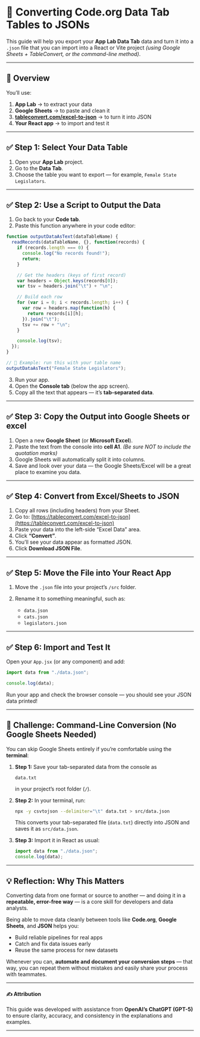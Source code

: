 # 🧩 Converting Code.org Data Tab Tables to JSONs

This guide will help you export your **App Lab Data Tab** data and turn it into a `.json` file that you can import into a React or Vite project *(using Google Sheets + TableConvert, or the command-line method)*.

---

## 🧠 Overview

You’ll use:

1. **App Lab** → to extract your data
2. **Google Sheets** → to paste and clean it
3. **[tableconvert.com/excel-to-json](https://tableconvert.com/excel-to-json)** → to turn it into JSON
4. **Your React app** → to import and test it

---

## ✅ Step 1: Select Your Data Table

1. Open your **App Lab** project.
2. Go to the **Data Tab**.
3. Choose the table you want to export — for example, `Female State Legislators`.

---

## ✅ Step 2: Use a Script to Output the Data

1. Go back to your **Code tab**.
2. Paste this function anywhere in your code editor:

```js
function outputDataAsText(dataTableName) {
  readRecords(dataTableName, {}, function(records) {
    if (records.length === 0) {
      console.log("No records found!");
      return;
    }

    // Get the headers (keys of first record)
    var headers = Object.keys(records[0]);
    var tsv = headers.join("\t") + "\n";

    // Build each row
    for (var i = 0; i < records.length; i++) {
      var row = headers.map(function(h) {
        return records[i][h];
      }).join("\t");
      tsv += row + "\n";
    }

    console.log(tsv);
  });
}

// 🔹 Example: run this with your table name
outputDataAsText("Female State Legislators");
```

3. Run your app.
4. Open the **Console tab** (below the app screen).
5. Copy all the text that appears — it’s **tab-separated data**.

---

## ✅ Step 3: Copy the Output into Google Sheets or excel

1. Open a new **Google Sheet** (or **Microsoft Excel**).
2. Paste the text from the console into **cell A1**. *(Be sure NOT to include the quotation marks)*
3. Google Sheets will automatically split it into columns.
4. Save and look over your data — the Google Sheets/Excel will be a great place to examine you data.

---

## ✅ Step 4: Convert from Excel/Sheets to JSON

1. Copy all rows (including headers) from your Sheet.
2. Go to: [https://tableconvert.com/excel-to-json](https://tableconvert.com/excel-to-json)
3. Paste your data into the left-side “Excel Data” area.
4. Click **“Convert”**.
5. You’ll see your data appear as formatted JSON.
6. Click **Download JSON File**.

---

## ✅ Step 5: Move the File into Your React App

1. Move the `.json` file into your project’s `/src` folder.
2. Rename it to something meaningful, such as:

   * `data.json`
   * `cats.json`
   * `legislators.json`

---

## ✅ Step 6: Import and Test It

Open your `App.jsx` (or any component) and add:

```js
import data from "./data.json";

console.log(data);
```

Run your app and check the browser console — you should see your JSON data printed!

---

## 💪 **Challenge: Command-Line Conversion (No Google Sheets Needed)**

You can skip Google Sheets entirely if you’re comfortable using the **terminal**:

1. **Step 1:** Save your tab-separated data from the console as

   ```
   data.txt
   ```

   in your project’s root folder (`/`).

2. **Step 2:** In your terminal, run:

   ```bash
   npx -y csvtojson --delimiter="\t" data.txt > src/data.json
   ```

   This converts your tab-separated file (`data.txt`) directly into JSON and saves it as `src/data.json`.

3. **Step 3:** Import it in React as usual:

   ```js
   import data from "./data.json";
   console.log(data);
   ```

---

## 💡 Reflection: Why This Matters

Converting data from one format or source to another — and doing it in a **repeatable, error-free way** — is a core skill for developers and data analysts.

Being able to move data cleanly between tools like **Code.org**, **Google Sheets**, and **JSON** helps you:

* Build reliable pipelines for real apps
* Catch and fix data issues early
* Reuse the same process for new datasets

Whenever you can, **automate and document your conversion steps** — that way, you can repeat them without mistakes and easily share your process with teammates.

---

#### ✍️ Attribution

This guide was developed with assistance from **OpenAI’s ChatGPT (GPT-5)** to ensure clarity, accuracy, and consistency in the explanations and examples.

---
